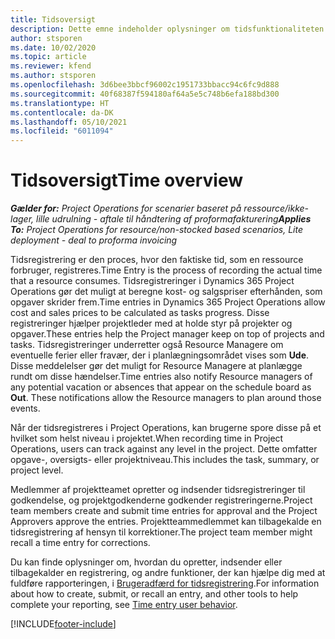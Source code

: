 ```yaml
---
title: Tidsoversigt
description: Dette emne indeholder oplysninger om tidsfunktionaliteten i Dynamics 365 Project Operations.
author: stsporen
ms.date: 10/02/2020
ms.topic: article
ms.reviewer: kfend
ms.author: stsporen
ms.openlocfilehash: 3d6bee3bbcf96002c1951733bbacc94c6fc9d888
ms.sourcegitcommit: 40f68387f594180af64a5e5c748b6efa188bd300
ms.translationtype: HT
ms.contentlocale: da-DK
ms.lasthandoff: 05/10/2021
ms.locfileid: "6011094"
---
```

# <a name="time-overview"></a><span data-ttu-id="4ce74-103">Tidsoversigt</span><span class="sxs-lookup"><span data-stu-id="4ce74-103">Time overview</span></span>

<span data-ttu-id="4ce74-104">_**Gælder for:** Project Operations for scenarier baseret på ressource/ikke-lager, lille udrulning - aftale til håndtering af proformafakturering_</span><span class="sxs-lookup"><span data-stu-id="4ce74-104">_**Applies To:** Project Operations for resource/non-stocked based scenarios, Lite deployment - deal to proforma invoicing_</span></span>

<span data-ttu-id="4ce74-105">Tidsregistrering er den proces, hvor den faktiske tid, som en ressource forbruger, registreres.</span><span class="sxs-lookup"><span data-stu-id="4ce74-105">Time Entry is the process of recording the actual time that a resource consumes.</span></span> <span data-ttu-id="4ce74-106">Tidsregistreringer i Dynamics 365 Project Operations gør det muligt at beregne kost- og salgspriser efterhånden, som opgaver skrider frem.</span><span class="sxs-lookup"><span data-stu-id="4ce74-106">Time entries in Dynamics 365 Project Operations allow cost and sales prices to be calculated as tasks progress.</span></span> <span data-ttu-id="4ce74-107">Disse registreringer hjælper projektleder med at holde styr på projekter og opgaver.</span><span class="sxs-lookup"><span data-stu-id="4ce74-107">These entries help the Project manager keep on top of projects and tasks.</span></span> <span data-ttu-id="4ce74-108">Tidsregistreringer underretter også Resource Managere om eventuelle ferier eller fravær, der i planlægningsområdet vises som **Ude**. Disse meddelelser gør det muligt for Resource Managere at planlægge rundt om disse hændelser.</span><span class="sxs-lookup"><span data-stu-id="4ce74-108">Time entries also notify Resource managers of any potential vacation or absences that appear on the schedule board as **Out**. These notifications allow the Resource managers to plan around those events.</span></span>

<span data-ttu-id="4ce74-109">Når der tidsregistreres i Project Operations, kan brugerne spore disse på et hvilket som helst niveau i projektet.</span><span class="sxs-lookup"><span data-stu-id="4ce74-109">When recording time in Project Operations, users can track against any level in the project.</span></span> <span data-ttu-id="4ce74-110">Dette omfatter opgave-, oversigts- eller projektniveau.</span><span class="sxs-lookup"><span data-stu-id="4ce74-110">This includes the task, summary, or project level.</span></span>

<span data-ttu-id="4ce74-111">Medlemmer af projektteamet opretter og indsender tidsregistreringer til godkendelse, og projektgodkenderne godkender registreringerne.</span><span class="sxs-lookup"><span data-stu-id="4ce74-111">Project team members create and submit time entries for approval and the Project Approvers approve the entries.</span></span> <span data-ttu-id="4ce74-112">Projektteammedlemmet kan tilbagekalde en tidsregistrering af hensyn til korrektioner.</span><span class="sxs-lookup"><span data-stu-id="4ce74-112">The project team member might recall a time entry for corrections.</span></span>

<span data-ttu-id="4ce74-113">Du kan finde oplysninger om, hvordan du opretter, indsender eller tilbagekalder en registrering, og andre funktioner, der kan hjælpe dig med at fuldføre rapporteringen, i [Brugeradfærd for tidsregistrering](ui-behavior-time.md).</span><span class="sxs-lookup"><span data-stu-id="4ce74-113">For information about how to create, submit, or recall an entry, and other tools to help complete your reporting, see [Time entry user behavior](ui-behavior-time.md).</span></span>



[!INCLUDE[footer-include](../includes/footer-banner.md)]